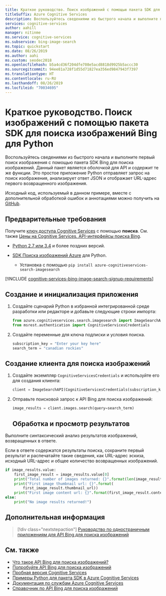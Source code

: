 ```yaml
---
title: Краткое руководство. Поиск изображений с помощью пакета SDK для поиска изображений Bing для Python
titleSuffix: Azure Cognitive Services
description: Воспользуйтесь сведениями из быстрого начала и выполните первый поиск изображения с помощью пакета SDK Bing для поиска изображений. Данный пакет является оболочкой для API и содержит те же функции. Это простое приложение Python отправляет запрос на поиск изображения, анализирует ответ JSON и отображает URL-адрес первого возвращенного изображения.
services: cognitive-services
author: aahill
manager: nitinme
ms.service: cognitive-services
ms.subservice: bing-image-search
ms.topic: quickstart
ms.date: 08/26/2019
ms.author: aahi
ms.custom: seodec2018
ms.openlocfilehash: b5a4cd36f204dfe708e5acd8818d9925b5accc30
ms.sourcegitcommit: 94ee81a728f1d55d71827ea356ed9847943f7397
ms.translationtype: HT
ms.contentlocale: ru-RU
ms.lasthandoff: 08/26/2019
ms.locfileid: "70034695"
---
```

# <a name="quickstart-search-for-images-with-the-bing-image-search-sdk-for-python"></a>Краткое руководство. Поиск изображений с помощью пакета SDK для поиска изображений Bing для Python

Воспользуйтесь сведениями из быстрого начала и выполните первый поиск изображения с помощью пакета SDK Bing для поиска изображений. Данный пакет является оболочкой для API и содержит те же функции. Это простое приложение Python отправляет запрос на поиск изображения, анализирует ответ JSON и отображает URL-адрес первого возвращенного изображения.

Исходный код, используемый в данном примере, вместе с дополнительной обработкой ошибок и аннотациями можно получить на [GitHub](https://github.com/Azure-Samples/cognitive-services-python-sdk-samples/blob/master/samples/search/image-search-quickstart.py).

## <a name="prerequisites"></a>Предварительные требования
Получите [ключ доступа Cognitive Services](https://azure.microsoft.com/try/cognitive-services/) с помощью **поиска**.  См. также [Цены на Cognitive Services. API-интерфейсы поиска Bing](https://azure.microsoft.com/pricing/details/cognitive-services/search-api/).

* [Python 2.7 или 3.4](https://www.python.org/) и более поздних версий.

* [SDK Поиска изображений Azure](https://pypi.org/project/azure-cognitiveservices-search-imagesearch/) для Python.
    * Установка с помощью `pip install azure-cognitiveservices-search-imagesearch`

[!INCLUDE [cognitive-services-bing-image-search-signup-requirements](../../../includes/cognitive-services-bing-image-search-signup-requirements.md)]

## <a name="create-and-initialize-the-application"></a>Создание и инициализация приложения

1. Создайте сценарий Python в избранной интегрированной среде разработки или редакторе и добавьте следующие строки импорта:

    ```python
    from azure.cognitiveservices.search.imagesearch import ImageSearchAPI
    from msrest.authentication import CognitiveServicesCredentials
    ```

2. Создайте переменные для ключа подписки и условия поиска.

    ```python
    subscription_key = "Enter your key here"
    search_term = "canadian rockies"
    ```

## <a name="create-the-image-search-client"></a>Создание клиента для поиска изображений

1. Создайте экземпляр `CognitiveServicesCredentials` и используйте его для создания клиента:

    ```python
    client = ImageSearchAPI(CognitiveServicesCredentials(subscription_key))
    ```
1. Отправьте поисковой запрос к API Bing для поиска изображений:
    ```python
    image_results = client.images.search(query=search_term)
    ```
   ## <a name="process-and-view-the-results"></a>Обработка и просмотр результатов

Выполните синтаксический анализ результатов изображений, возвращенных в ответе.


Если в ответе содержатся результаты поиска, сохраните первый результат и распечатайте такие сведения, как URL-адрес эскиза, исходный URL-адрес и общее количество возвращенных изображений.  

```python
if image_results.value:
    first_image_result = image_results.value[0]
    print("Total number of images returned: {}".format(len(image_results.value)))
    print("First image thumbnail url: {}".format(
        first_image_result.thumbnail_url))
    print("First image content url: {}".format(first_image_result.content_url))
else:
    print("No image results returned!")
```

## <a name="next-steps"></a>Дополнительная информация

> [!div class="nextstepaction"]
> [Руководство по одностраничным приложениям для API Bing для поиска изображений](https://docs.microsoft.com/azure/cognitive-services/bing-image-search/tutorial-bing-image-search-single-page-app)

## <a name="see-also"></a>См. также

* [Что такое API Bing для поиска изображений?](https://docs.microsoft.com/azure/cognitive-services/bing-image-search/overview)  
* [Попробуйте API Bing для поиска изображений](https://azure.microsoft.com/services/cognitive-services/bing-image-search-api/)  
* [Пробная версия Cognitive Services](https://azure.microsoft.com/try/cognitive-services/?api=bing-image-search-api)
* [Примеры Python для пакета SDK в Azure Cognitive Services](https://github.com/Azure-Samples/cognitive-services-python-sdk-samples)  
* [Документация по службам Azure Cognitive Services](https://docs.microsoft.com/azure/cognitive-services)
* [Справочник по API Bing для поиска изображений](https://docs.microsoft.com/rest/api/cognitiveservices-bingsearch/bing-images-api-v7-reference)
